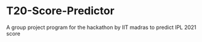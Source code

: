 # T20-Score-Predictor
A group project program for the hackathon by IIT madras to predict IPL 2021 score
